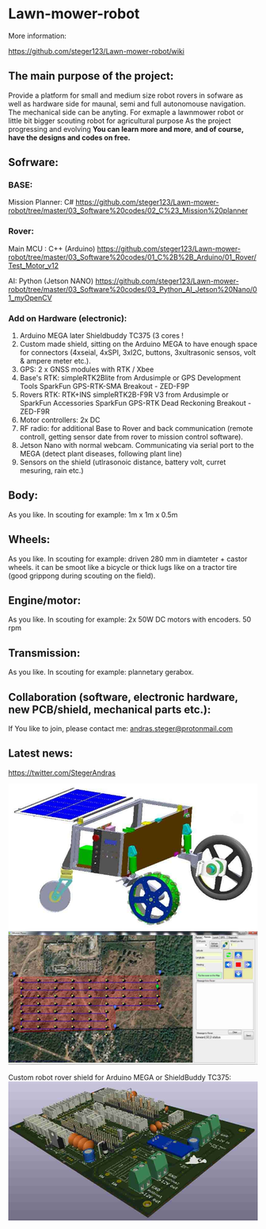 # Lawn-mower-robot
More information:

https://github.com/steger123/Lawn-mower-robot/wiki

## The main purpose of the project:

Provide a platform for small and medium size robot rovers in sofware as well as hardware side for maunal, semi and full autonomouse navigation.
The mechanical side can be anyting. For exmaple a lawnmower robot or little bit bigger scouting robot for agricultural purpose
As the project progressing and evolving **You can learn more and more**, **and of course, have the designs and codes on free.**

## Sofrware:

### BASE:
Mission Planner: C#
https://github.com/steger123/Lawn-mower-robot/tree/master/03_Software%20codes/02_C%23_Mission%20planner

### Rover:
Main MCU : C++ (Arduino)
https://github.com/steger123/Lawn-mower-robot/tree/master/03_Software%20codes/01_C%2B%2B_Arduino/01_Rover/Test_Motor_v12

AI: Python (Jetson NANO)
https://github.com/steger123/Lawn-mower-robot/tree/master/03_Software%20codes/03_Python_AI_Jetson%20Nano/01_myOpenCV

### Add on Hardware (electronic):
1. Arduino MEGA later Shieldbuddy TC375 (3 cores !
2. Custom made shield, sitting on the Arduino MEGA to have enough space for connectors (4xseial, 4xSPI, 3xI2C, buttons, 3xultrasonic sensos, volt & ampere meter etc.).
3. GPS: 2 x GNSS modules with RTK / Xbee
4. Base's RTK: simpleRTK2Blite from Ardusimple or GPS Development Tools SparkFun GPS-RTK-SMA Breakout - ZED-F9P
5. Rovers RTK: RTK+INS simpleRTK2B-F9R V3 from Ardusimple or SparkFun Accessories SparkFun GPS-RTK Dead Reckoning Breakout - ZED-F9R
6. Motor controllers: 2x DC
7. RF radio: for additional Base to Rover and back communication (remote controll, getting sensor date from rover to mission control software).
8. Jetson Nano with normal webcam. Communicating via serial port to the MEGA (detect plant diseases, following plant line)
9. Sensors on the shield (utlrasonoic distance, battery volt, curret mesuring, rain etc.)

## Body:
As you like. In scouting for example: 1m x 1m x 0.5m

## Wheels:
As you like. In scouting for example: driven 280 mm in diamteter + castor wheels.
it can be smoot like a bicycle or thick lugs like on a tractor tire (good grippong during scouting on the field).

## Engine/motor:
As you like. In scouting for example: 2x 50W DC motors with encoders. 50 rpm

## Transmission:
As you like. In scouting for example: plannetary gerabox.

## Collaboration (software, electronic hardware, new PCB/shield, mechanical parts etc.):
If You like to join, please contact me:
andras.steger@protonmail.com

## Latest news:
https://twitter.com/StegerAndras

![alt text](https://github.com/steger123/Lawn-mower-robot/blob/master/01_Pictures/99_GitHub/Rover_1.jpg)
![alt text](https://github.com/steger123/Lawn-mower-robot/blob/master/01_Pictures/99_GitHub/Mission%20planner_6%20C%23.jpg)

Custom robot rover shield for Arduino MEGA or ShieldBuddy TC375:
![alt text](https://github.com/steger123/Lawn-mower-robot/blob/master/01_Pictures/99_GitHub/Shield_Arduino%20MEGA_2.jpg)
